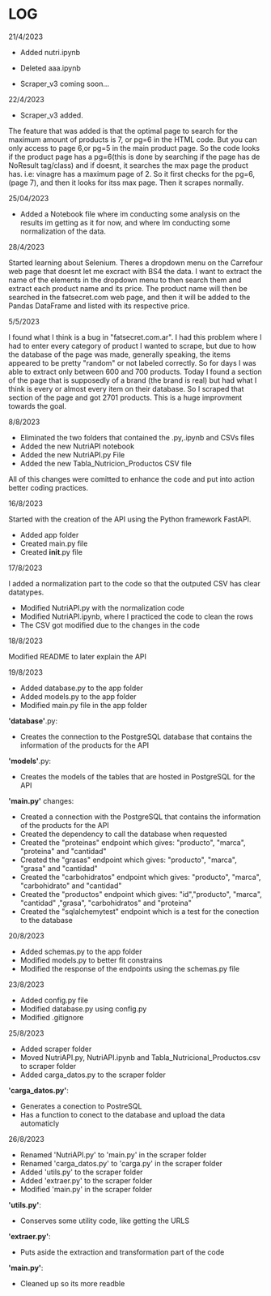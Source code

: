 # LOG

21/4/2023

* Added nutri.ipynb 
* Deleted aaa.ipynb

* Scraper_v3 coming soon...

22/4/2023

* Scraper_v3 added.

The feature that was added is that the optimal page to search for the maximum amount of products is 7, or pg=6 in the HTML code. But you can only access to page 6,or pg=5 in the main product page. So the code looks if the product page has a pg=6(this is done by searching if the page has de NoResult tag/class) and if doesnt, it searches the max page the product has. i.e: vinagre has a maximum page of 2. So it first checks for the pg=6, (page 7), and then it looks for itss max page. Then it scrapes normally.


25/04/2023

* Added a Notebook file where im conducting some analysis on the results im getting as it for now, and where Im conducting some normalization of the data.

28/4/2023

Started learning about Selenium. Theres a dropdown menu on the Carrefour web page that doesnt let me excract with BS4 the data. I want to extract the name of the elements in the dropdown menu to then search them and extract each product name and its price. The product name will then be searched in the fatsecret.com web page, and then it will be added to the Pandas DataFrame and listed with its respective price.


5/5/2023

I found what I think is a bug in "fatsecret.com.ar". I had this problem where I had to enter every category of product I wanted to scrape, but due to how the database of the page was made, generally speaking, the items appeared to be pretty "random" or not labeled correctly. So for days I was able to extract only between 600 and 700 products. Today I found a section of the page that is supposedly of a brand (the brand is real) but had what I think is every or almost every item on their database. So I scraped that section of the page and got 2701 products. This is a huge improvment towards the goal.

8/8/2023

* Eliminated the two folders that contained the .py,.ipynb and CSVs files
* Added the new NutriAPI notebook
* Added the new NutriAPI.py File
* Added the new Tabla_Nutricion_Productos CSV file

All of this changes were comitted to enhance the code and put into action better coding practices.

16/8/2023

Started with the creation of the API using the Python framework FastAPI.

* Added app folder 
* Created main.py file 
* Created __init__.py file

17/8/2023

I added a normalization part to the code so that the outputed CSV has clear datatypes.

* Modified NutriAPI.py with the normalization code
* Modified NutriAPI.ipynb, where I practiced the code to clean the rows
* The CSV got modified due to the changes in the code

18/8/2023

Modified README to later explain the API

19/8/2023

* Added database.py to the app folder
* Added models.py to the app folder
* Modified main.py file in the app folder

__'database'__.py:
   * Creates the connection to the PostgreSQL database that contains the information of the products for the API

__'models'__.py:
   * Creates the models of the tables that are hosted in PostgreSQL for the API

__'main.py'__ changes: 
   * Created a connection with the PostgreSQL that contains the information of the products for the API 
   * Created the dependency to call the database when requested 
   * Created the "proteinas" endpoint which gives: "producto", "marca", "proteina" and "cantidad" 
   * Created the "grasas" endpoint which gives: "producto", "marca", "grasa" and "cantidad" 
   * Created the "carbohidratos" endpoint which gives: "producto", "marca", "carbohidrato" and "cantidad" 
   * Created the "productos" endpoint which gives: "id","producto", "marca", "cantidad" ,"grasa", "carbohidratos" and "proteina" 
   * Created the "sqlalchemytest" endpoint which is a test for the conection to the database 

20/8/2023

* Added schemas.py to the app folder
* Modified models.py to better fit constrains
* Modified the response of the endpoints using the schemas.py file

23/8/2023

* Added config.py file
* Modified database.py using config.py
* Modified .gitignore

25/8/2023

* Added scraper folder
* Moved NutriAPI.py, NutriAPI.ipynb and Tabla_Nutricional_Productos.csv to scraper folder
* Added carga_datos.py to the scraper folder

__'carga_datos.py'__:
   * Generates a conection to PostreSQL
   * Has a function to conect to the database and upload the data automaticly

26/8/2023

* Renamed 'NutriAPI.py' to 'main.py' in the scraper folder
* Renamed 'carga_datos.py' to 'carga.py' in the scraper folder
* Added 'utils.py' to the scraper folder
* Added 'extraer.py' to the scraper folder
* Modified 'main.py' in the scraper folder

__'utils.py'__:
   * Conserves some utility code, like getting the URLS

__'extraer.py'__:
   * Puts aside the extraction and transformation part of the code

__'main.py'__: 
   * Cleaned up so its more readble